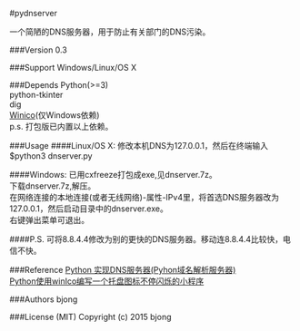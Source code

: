 #pydnserver

一个简陋的DNS服务器，用于防止有关部门的DNS污染。

###Version
0.3

###Support
Windows/Linux/OS X

###Depends
Python(>=3)  
python-tkinter  
dig  
[Winico](https://github.com/lijiejie/python-flash-trayicons/tree/master/winico0.6)(仅Windows依赖)  
p.s. 打包版已内置以上依赖。

###Usage
####Linux/OS X:
修改本机DNS为127.0.0.1，然后在终端输入  
$python3 dnserver.py  

####Windows:
已用cxfreeze打包成exe,见dnserver.7z。  
下载dnserver.7z,解压。  
在网络连接的本地连接(或者无线网络)-属性-IPv4里，将首选DNS服务器改为127.0.0.1，然后启动目录中的dnserver.exe。  
右键弹出菜单可退出。  

####P.S.
可将8.8.4.4修改为别的更快的DNS服务器。移动连8.8.4.4比较快，电信不快。

###Reference
[Python 实现DNS服务器(Pyhon域名解析服务器)](http://blog.csdn.net/trbbadboy/article/details/8093256)  
[Python使用winIco编写一个托盘图标不停闪烁的小程序](http://www.lijiejie.com/python-winico-flash-trayicon/)

###Authors
bjong

###License (MIT)
Copyright (c) 2015 bjong
